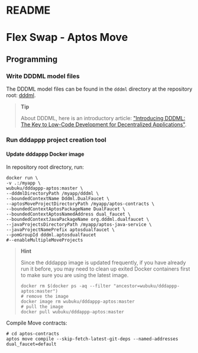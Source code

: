 # README


# Flex Swap - Aptos Move


## Programming

### Write DDDML model files

The DDDML model files can be found in the `dddml` directory at the repository root: [dddml](./dddml).

> **Tip**
>
> About DDDML, here is an introductory article: ["Introducing DDDML: The Key to Low-Code Development for Decentralized Applications"](https://github.com/wubuku/Dapp-LCDP-Demo/blob/main/IntroducingDDDML.md).


### Run dddappp project creation tool

#### Update dddappp Docker image

In repository root directory, run:

```shell
docker run \
-v .:/myapp \
wubuku/dddappp-aptos:master \
--dddmlDirectoryPath /myapp/dddml \
--boundedContextName Dddml.DualFaucet \
--aptosMoveProjectDirectoryPath /myapp/aptos-contracts \
--boundedContextAptosPackageName DualFaucet \
--boundedContextAptosNamedAddress dual_faucet \
--boundedContextJavaPackageName org.dddml.dualfaucet \
--javaProjectsDirectoryPath /myapp/aptos-java-service \
--javaProjectNamePrefix aptosdualfaucet \
--pomGroupId dddml.aptosdualfaucet
#--enableMultipleMoveProjects
```

> **Hint**
>
> Since the dddappp image is updated frequently, if you have already run it before, 
> you may need to clean up exited Docker containers first to make sure you are using the latest image.
>
> ```shell
> docker rm $(docker ps -aq --filter "ancestor=wubuku/dddappp-aptos:master")
> # remove the image
> docker image rm wubuku/dddappp-aptos:master
> # pull the image
> docker pull wubuku/dddappp-aptos:master
> ```



Compile Move contracts:

```shell
# cd aptos-contracts
aptos move compile --skip-fetch-latest-git-deps --named-addresses dual_faucet=default
```




